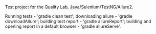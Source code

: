 Test project for the Quality Lab,
Java/Selenium/TestNG/Allure2.

Running tests - 'gradle clean test';
downloading allure - 'gradle downloadAllure';
building test report - 'gradle allureReport';
building and opening report
in a default browser - 'gradle allureServe'.